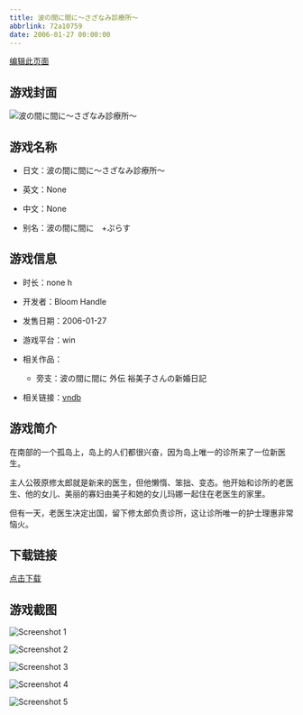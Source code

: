 ```yaml
---
title: 波の間に間に～さざなみ診療所～
abbrlink: 72a10759
date: 2006-01-27 00:00:00
---
```

[编辑此页面](https://github.com/ACG-3/ADV3-source/blob/main/source/_posts/%E6%B3%A2%E3%81%AE%E9%96%93%E3%81%AB%E9%96%93%E3%81%AB%EF%BD%9E%E3%81%95%E3%81%96%E3%81%AA%E3%81%BF%E8%A8%BA%E7%99%82%E6%89%80%EF%BD%9E.md)

## 游戏封面

![波の間に間に～さざなみ診療所～](https://pan.timero.xyz/d/onedrive/img_lib_001/%E6%B3%A2%E3%81%AE%E9%96%93%E3%81%AB%E9%96%93%E3%81%AB%EF%BD%9E%E3%81%95%E3%81%96%E3%81%AA%E3%81%BF%E8%A8%BA%E7%99%82%E6%89%80%EF%BD%9E_cover.avif)


## 游戏名称

- 日文：波の間に間に～さざなみ診療所～
- 英文：None
- 中文：None

- 别名：波の間に間に　+ぷらす


## 游戏信息

- 时长：none h
- 开发者：Bloom Handle
- 发售日期：2006-01-27
- 游戏平台：win
- 相关作品：
   - 旁支：波の間に間に 外伝 裕美子さんの新婚日記

- 相关链接：[vndb](https://vndb.org/v4131)


## 游戏简介

在南部的一个孤岛上，岛上的人们都很兴奋，因为岛上唯一的诊所来了一位新医生。

主人公筱原修太郎就是新来的医生，但他懒惰、笨拙、变态。他开始和诊所的老医生、他的女儿、美丽的寡妇由美子和她的女儿玛娜一起住在老医生的家里。

但有一天，老医生决定出国，留下修太郎负责诊所，这让诊所唯一的护士理惠非常恼火。




## 下载链接

[点击下载](https://pan.timero.xyz/onedrive/adv_lib_001/%E6%B3%A2%E3%81%AE%E9%96%93%E3%81%AB%E9%96%93%E3%81%AB%EF%BD%9E%E3%81%95%E3%81%96%E3%81%AA%E3%81%BF%E8%A8%BA%E7%99%82%E6%89%80%EF%BD%9E)


## 游戏截图


![Screenshot 1](https://pan.timero.xyz/d/onedrive/img_lib_001/%E6%B3%A2%E3%81%AE%E9%96%93%E3%81%AB%E9%96%93%E3%81%AB%EF%BD%9E%E3%81%95%E3%81%96%E3%81%AA%E3%81%BF%E8%A8%BA%E7%99%82%E6%89%80%EF%BD%9E_Screenshot_1.avif)

![Screenshot 2](https://pan.timero.xyz/d/onedrive/img_lib_001/%E6%B3%A2%E3%81%AE%E9%96%93%E3%81%AB%E9%96%93%E3%81%AB%EF%BD%9E%E3%81%95%E3%81%96%E3%81%AA%E3%81%BF%E8%A8%BA%E7%99%82%E6%89%80%EF%BD%9E_Screenshot_2.avif)

![Screenshot 3](https://pan.timero.xyz/d/onedrive/img_lib_001/%E6%B3%A2%E3%81%AE%E9%96%93%E3%81%AB%E9%96%93%E3%81%AB%EF%BD%9E%E3%81%95%E3%81%96%E3%81%AA%E3%81%BF%E8%A8%BA%E7%99%82%E6%89%80%EF%BD%9E_Screenshot_3.avif)

![Screenshot 4](https://pan.timero.xyz/d/onedrive/img_lib_001/%E6%B3%A2%E3%81%AE%E9%96%93%E3%81%AB%E9%96%93%E3%81%AB%EF%BD%9E%E3%81%95%E3%81%96%E3%81%AA%E3%81%BF%E8%A8%BA%E7%99%82%E6%89%80%EF%BD%9E_Screenshot_4.avif)

![Screenshot 5](https://pan.timero.xyz/d/onedrive/img_lib_001/%E6%B3%A2%E3%81%AE%E9%96%93%E3%81%AB%E9%96%93%E3%81%AB%EF%BD%9E%E3%81%95%E3%81%96%E3%81%AA%E3%81%BF%E8%A8%BA%E7%99%82%E6%89%80%EF%BD%9E_Screenshot_5.avif)

